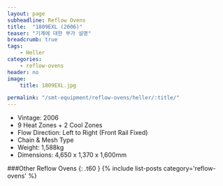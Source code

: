 ```yaml
---
layout: page
subheadline: Reflow Ovens
title:  "1809EXL (2006)"
teaser: "기계에 대한 부가 설명"
breadcrumb: true
tags:
    - Heller
categories:
    - reflow-ovens
header: no
image:
    title: 1809EXL.jpg

permalink: "/smt-equipment/reflow-ovens/heller/:title/"
---
```


- Vintage: 2006
- 9 Heat Zones + 2 Cool Zones
- Flow Direction: Left to Right (Front Rail Fixed)
- Chain & Mesh Type
- Weight: 1,588kg
- Dimensions: 4,650 x 1,370 x 1,600mm

###Other Reflow Ovens
{: .t60 }
{% include list-posts category='reflow-ovens' %}
